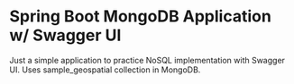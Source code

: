 # Spring Boot MongoDB Application w/ Swagger UI

Just a simple application to practice NoSQL implementation with Swagger UI.
Uses sample_geospatial collection in MongoDB.
